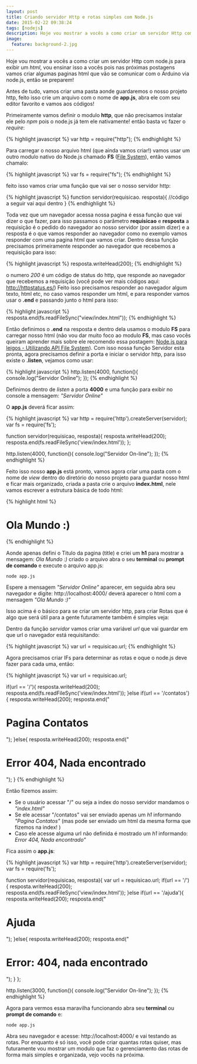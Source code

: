 ```yaml
---
layout: post
title: Criando servidor Http e rotas simples com Node.js
date: 2015-02-22 09:38:24
tags: [nodejs]
description: Hoje vou mostrar a vocês a como criar um servidor Http com node.js para exibir um *html*, vou ensinar isso a vocês pois nas próximas postagens vamos criar algumas paginas html que vão se comunicar com o Arduino via node.js, então se preparem!
image:
  feature: background-2.jpg
---
```

Hoje vou mostrar a vocês a como criar um servidor Http com node.js para exibir um *html*, vou ensinar isso a vocês pois nas próximas postagens vamos criar algumas paginas html que vão se comunicar com o Arduino via node.js, então se preparem!

Antes de tudo, vamos criar uma pasta aonde guardaremos o nosso projeto http, feito isso crie um arquivo com o nome de **app.js**, abra ele com seu editor favorito e vamos aos códigos!

Primeiramente vamos definir o modulo **http**, que não precisamos instalar ele pelo *npm* pois o node.js já tem ele nativamente! então basta vc fazer o *require*:

{% highlight javascript %}
var http = require("http");
{% endhighlight %}

Para carregar o nosso arquivo html (que ainda vamos criar!) vamos usar um outro modulo nativo do Node.js chamado **FS** ([File System](http://nodejs.org/api/fs.html)), então vamos chamalo:

{% highlight javascript %}
var fs = require("fs");
{% endhighlight %}

feito isso vamos criar uma função que vai ser o nosso servidor http:

{% highlight javascript %}
function servidor(requisicao. resposta){
  //código a seguir vai aqui dentro
}
{% endhighlight %}

Toda vez que um navegador acessa nossa pagina é essa função que vai dizer o que fazer, para isso passamos o parâmetro **requisicao** e **resposta** a requisição é o pedido do navegador ao nosso servidor (por assim dizer) e a resposta é o que vamos responder ao navegador como no exemplo vamos responder com uma pagina html que vamos criar.
Dentro dessa função precisamos primeiramente responder ao navegador que recebemos a requisição para isso:

{% highlight javascript %}
resposta.writeHead(200);
{% endhighlight %}

o numero *200* é um código de status do http, que responde ao navegador que recebemos a requisição (você pode ver mais códigos aqui: http://httpstatus.es/)
Feito isso precisamos responder ao navegador algum texto, html etc, no caso vamos responder um html, e para responder vamos usar o **.end** e passando junto o html para isso:

{% highlight javascript %}
resposta.end(fs.readFileSync("view/index.html"));
{% endhighlight %}

Então definimos o **.end** na resposta e dentro dela usamos o modulo **FS** para carregar nosso html (não vou dar muito foco ao modulo **FS**, mas caso vocês queiram aprender mais sobre ele recomendo essa postagem: [Node.js para leigos - Utilizando API File System](http://udgwebdev.com/node-js-para-leigos-utilizando-api-file-system/)).
Com isso nossa função Servidor esta pronta, agora precisamos definir a porta e iniciar o servidor http, para isso existe o **.listen**, vejamos como usar:

{% highlight javascript %}
http.listen(4000, function(){
  console.log("Servidor Online");
});
{% endhighlight %}

Definimos dentro de *listen* a porta **4000** e uma função para exibir no console a mensagem: *"Servidor Online"*

O **app.js** deverá ficar assim:

{% highlight javascript %}
var http = require('http').createServer(servidor);
var fs = require('fs');

function servidor(requisicao, resposta){
    resposta.writeHead(200);
    resposta.end(fs.readFileSync('view/index.html'));
};

http.listen(4000, function(){
  console.log("Servidor On-line");
});
{% endhighlight %}

Feito isso nosso **app.js** está pronto, vamos agora criar uma pasta com o nome de *view* dentro do diretório do nosso projeto para guardar nosso html e ficar mais organizado, criada a pasta crie o arquivo **index.html**, nele vamos escrever a estrutura básica de todo html:

{% highlight html %}
<html>
  <head>
    <title>Ola Mundo</title>
  </head>
  <body>
    <h1>Ola Mundo :)</h1>
  </body>
</html>
{% endhighlight %}

Aonde apenas defini o Titulo da pagina (title) e criei um **h1** para mostrar a mensagem: *Ola Mundo :)* criado o arquivo abra o seu **terminal** ou **prompt de comando** e execute o arquivo app.js:

    node app.js

Espere a mensagem *"Servidor Online"* aparecer, em seguida abra seu navegador e digite: http://localhost:4000/ deverá aparecer o html com a mensagem *"Ola Mundo :)"*

Isso acima é o básico para se criar um servidor http, para criar Rotas que é algo que será útil para a gente futuramente também é simples veja:

Dentro da função *servidor* vamos criar uma variável *url* que vai guardar em que url o navegador está requisitando:

{% highlight javascript %}
var url = requisicao.url;
{% endhighlight %}

Agora precisamos criar IFs para determinar as rotas e oque o node.js deve fazer para cada uma, então:

{% highlight javascript %}
var url = requisicao.url;

if(url == '/'){
  resposta.writeHead(200);
  resposta.end(fs.readFileSync('view/index.html'));
}else if(url == '/contatos'){
  resposta.writeHead(200);
  resposta.end("<h1>Pagina Contatos</h1>");
}else{
	resposta.writeHead(200);
  resposta.end("<h1>Error 404, Nada encontrado</h1>");
}
{% endhighlight %}

Então fizemos assim:

 - Se o usuário acessar "/" ou seja a index do nosso servidor mandamos o *"index.html"*
 - Se ele acessar "/contatos" vai ser enviado apenas um *h1* informando *"Pagina Contatos"* (mas pode ser enviado um html da mesma forma que fizemos na index! )
 - Caso ele acesse alguma url não definida é mostrado um *h1* informando: *Error 404, Nada encontrado"*

Fica assim o **app.js**:

{% highlight javascript %}
var http = require('http').createServer(servidor);
var fs = require('fs');

function servidor(requisicao, resposta){
  var url = requisicao.url;
  if(url == '/'){
    resposta.writeHead(200);
    resposta.end(fs.readFileSync('view/index.html'));
  }else if(url == '/ajuda'){
    resposta.writeHead(200);
    resposta.end("<h1>Ajuda</h1>");
  }else{
    resposta.writeHead(200);
    resposta.end("<h1>Error: 404, nada encontrado</h1>");
  }
};

http.listen(3000, function(){
  console.log("Servidor On-line");
});
{% endhighlight %}

Agora para vermos essa maravilha funcionando abra seu **terminal** ou **prompt de comando** e:

    node app.js

Abra seu navegador e acesse: http://localhost:4000/ e vai testando as rotas.
Por enquanto é só isso, você pode criar quantas rotas quiser, mas futuramente vou mostrar um modulo que faz o gerenciamento das rotas de forma mais simples e organizada, vejo vocês na próxima.
